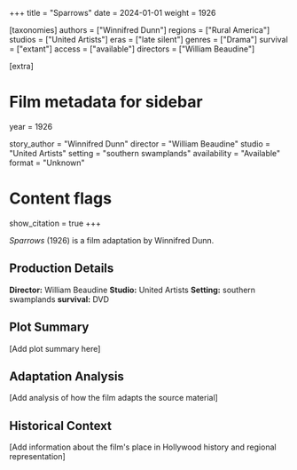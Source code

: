+++
title = "Sparrows"
date = 2024-01-01
weight = 1926

[taxonomies]
authors = ["Winnifred Dunn"]
regions = ["Rural America"]
studios = ["United Artists"]
eras = ["late silent"]
genres = ["Drama"]
survival = ["extant"]
access = ["available"]
directors = ["William Beaudine"]

[extra]
# Film metadata for sidebar
year = 1926


story_author = "Winnifred Dunn"
director = "William Beaudine"
studio = "United Artists"
setting = "southern swamplands"
availability = "Available"
format = "Unknown"

# Content flags
show_citation = true
+++

*Sparrows* (1926) is a film adaptation by Winnifred Dunn.

## Production Details

**Director:** William Beaudine
**Studio:** United Artists
**Setting:** southern swamplands
**survival:** DVD

## Plot Summary

[Add plot summary here]

## Adaptation Analysis

[Add analysis of how the film adapts the source material]

## Historical Context

[Add information about the film's place in Hollywood history and regional representation]
